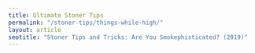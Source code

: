 ```yaml
---
title: Ultimate Stoner Tips
permalink: "/stoner-tips/things-while-high/"
layout: article
seotitle: "Stoner Tips and Tricks: Are You Smokephisticated? (2019)" 
---
```


